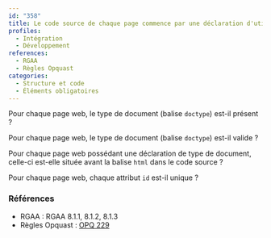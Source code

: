 ```yaml
---
id: "358"
title: Le code source de chaque page commence par une déclaration d'utilisation d'une DTD, dont la syntaxe et la position sont conformes.
profiles:
  - Intégration
  - Développement
references:
  - RGAA
  - Règles Opquast
categories:
  - Structure et code
  - Éléments obligatoires
---
```


Pour chaque page web, le type de document (balise `doctype`) est-il présent ?

Pour chaque page web, le type de document (balise `doctype`) est-il valide ?

Pour chaque page web possédant une déclaration de type de document, celle-ci est-elle située avant la balise `html` dans le code source ?

Pour chaque page web, chaque attribut `id` est-il unique ?

### Références

*   RGAA : RGAA 8.1.1, 8.1.2, 8.1.3
*   Règles Opquast : [OPQ 229](https://checklists.opquast.com/fr/assurance-qualite-web/chaque-identifiant-html-nest-utilise-quune-seule-fois-par-page)
